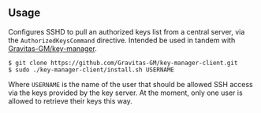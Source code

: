 ## Usage
Configures SSHD to pull an authorized keys list from a central server, via the `AuthorizedKeysCommand` directive.
Intended be used in tandem with [Gravitas-GM/key-manager](https://github.com/Gravitas-GM/key-manager).

```shell
$ git clone https://github.com/Gravitas-GM/key-manager-client.git
$ sudo ./key-manager-client/install.sh USERNAME
```

Where `USERNAME` is the name of the user that should be allowed SSH access via the keys provided by the key server. At
the moment, only one user is allowed to retrieve their keys this way.

